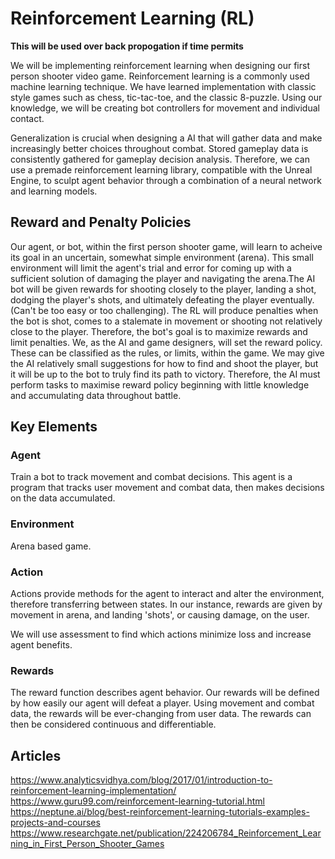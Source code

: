 # Reinforcement Learning (RL)

**This will be used over back propogation if time permits**

We will be implementing reinforcement learning when designing our first person shooter video game. Reinforcement learning 
is a commonly used machine learning technique. We have learned implementation with classic style games such as chess, tic-tac-toe,
and the classic 8-puzzle. Using our knowledge, we will be creating bot controllers for movement and individual contact. 

Generalization is crucial when designing a AI that will gather data and make increasingly better choices throughout combat. Stored
gameplay data is consistently gathered for gameplay decision analysis. Therefore, we can use a premade reinforcement learning library, 
compatible with the Unreal Engine, to sculpt agent behavior through a combination of a neural network and learning models. 

## Reward and Penalty Policies
Our agent, or bot, within the first person shooter game, will learn to acheive its goal in an uncertain, somewhat simple environment
(arena). This small environment will limit the agent's trial and error for coming up with a sufficient solution of damaging the player
and navigating the arena.The AI bot will be given rewards for shooting closely to the player, landing a shot, dodging the player's shots, and 
ultimately defeating the player eventually. (Can't be too easy or too challenging). The RL will produce penalties when the bot is shot,
comes to a stalemate in movement or shooting not relatively close to the player. Therefore, the bot's goal is to maximize rewards and
limit penalties. We, as the AI and game designers, will set the reward policy. These can be classified as the rules, or limits, within
the game. We may give the AI relatively small suggestions for how to find and shoot the player, but it will be up to the bot to truly 
find its path to victory. Therefore, the AI must perform tasks to maximise reward policy beginning with little knowledge and accumulating
data throughout battle.

## Key Elements

### Agent
Train a bot to track movement and combat decisions. This agent is a program that tracks user movement and combat data, then makes 
decisions on the data accumulated.

### Environment
Arena based game.

### Action
Actions provide methods for the agent to interact and alter the environment, therefore transferring between states. In our instance, rewards are given by movement in arena, and landing 'shots', or causing damage, on the user. 

We will use assessment to find which actions minimize loss and increase agent benefits.

### Rewards
The reward function describes agent behavior. Our rewards will be defined by how easily our agent will defeat a player. Using movement and combat data, the rewards will be ever-changing from user data. The rewards can then be considered continuous and differentiable. 

## Articles
https://www.analyticsvidhya.com/blog/2017/01/introduction-to-reinforcement-learning-implementation/ \
https://www.guru99.com/reinforcement-learning-tutorial.html \
https://neptune.ai/blog/best-reinforcement-learning-tutorials-examples-projects-and-courses \
https://www.researchgate.net/publication/224206784_Reinforcement_Learning_in_First_Person_Shooter_Games 
